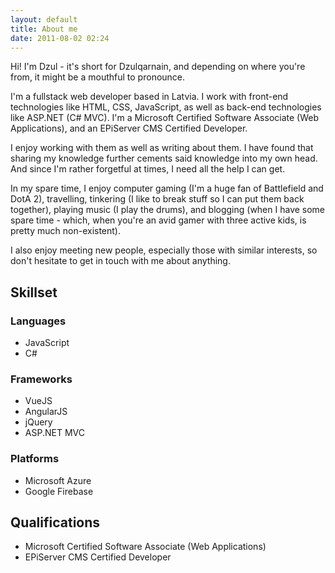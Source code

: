 ```yaml
---
layout: default
title: About me
date: 2011-08-02 02:24
---
```

Hi! I'm Dzul - it's short for Dzulqarnain, and depending on where you're from, it might be a mouthful to pronounce.

I'm a fullstack web developer based in Latvia. I work with front-end technologies like HTML, CSS, JavaScript, as well as back-end technologies like ASP.NET (C# MVC). I'm a Microsoft Certified Software Associate (Web Applications), and an EPiServer CMS Certified Developer.

I enjoy working with them as well as writing about them. I have found that sharing my knowledge further cements said knowledge into my own head. And since I'm rather forgetful at times, I need all the help I can get.

In my spare time, I enjoy computer gaming (I'm a huge fan of Battlefield and DotA 2), travelling, tinkering (I like to break stuff so I can put them back together), playing music (I play the drums), and blogging (when I have some spare time - which, when you're an avid gamer with three active kids, is pretty much non-existent).

I also enjoy meeting new people, especially those with similar interests, so don't hesitate to get in touch with me about anything.

## Skillset

### Languages

* JavaScript
* C#

### Frameworks

* VueJS
* AngularJS
* jQuery
* ASP.NET MVC

### Platforms

* Microsoft Azure
* Google Firebase

## Qualifications

* Microsoft Certified Software Associate (Web Applications)
* EPiServer CMS Certified Developer
